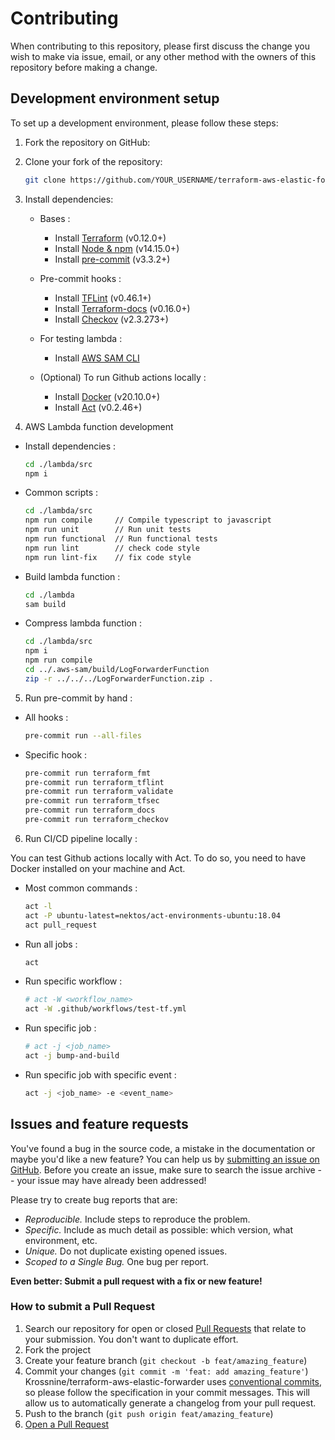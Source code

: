 # Contributing

When contributing to this repository, please first discuss the change you wish to make via issue, email, or any other method with the owners of this repository before making a change.


## Development environment setup

To set up a development environment, please follow these steps:

1. Fork the repository on GitHub:

2. Clone your fork of the repository:

   ```sh
   git clone https://github.com/YOUR_USERNAME/terraform-aws-elastic-forwarder.git
   ```

3. Install dependencies:
    - Bases :
      - Install [Terraform](https://www.terraform.io/downloads.html) (v0.12.0+)
      - Install [Node & npm](https://nodejs.org/en/download) (v14.15.0+)
      - Install [pre-commit](https://pre-commit.com/#install) (v3.3.2+)

    - Pre-commit hooks :
      - Install [TFLint](https://github.com/terraform-linters/tflint) (v0.46.1+)
      - Install [Terraform-docs](https://terraform-docs.io/user-guide/installation/) (v0.16.0+)
      - Install [Checkov](https://github.com/bridgecrewio/checkov#installation) (v2.3.273+)

    - For testing lambda :
      - Install [AWS SAM CLI](https://docs.aws.amazon.com/serverless-application-model/latest/developerguide/install-sam-cli.html#install-sam-cli-instructions)

    - (Optional) To run Github actions locally :
      - Install [Docker](https://docs.docker.com/get-docker/) (v20.10.0+)
      - Install [Act](https://github.com/nektos/act#installation-through-package-managers) (v0.2.46+)


4. AWS Lambda function development

  - Install dependencies :
    ```sh
    cd ./lambda/src
    npm i
    ```

  - Common scripts :
    ```sh
    cd ./lambda/src
    npm run compile     // Compile typescript to javascript
    npm run unit        // Run unit tests
    npm run functional  // Run functional tests
    npm run lint        // check code style
    npm run lint-fix    // fix code style
    ```

  - Build lambda function :
    ```sh
    cd ./lambda
    sam build
    ```

  - Compress lambda function :
    ```sh
    cd ./lambda/src
    npm i
    npm run compile
    cd ../.aws-sam/build/LogForwarderFunction
    zip -r ../../../LogForwarderFunction.zip .
    ```

5. Run pre-commit by hand :

  - All hooks :
    ```sh
    pre-commit run --all-files
    ```

  - Specific hook :
    ```sh
    pre-commit run terraform_fmt
    pre-commit run terraform_tflint
    pre-commit run terraform_validate
    pre-commit run terraform_tfsec
    pre-commit run terraform_docs
    pre-commit run terraform_checkov
    ```

6. Run CI/CD pipeline locally :

You can test Github actions locally with Act. To do so, you need to have Docker installed on your machine and Act.

  - Most common commands :
    ```sh
    act -l
    act -P ubuntu-latest=nektos/act-environments-ubuntu:18.04
    act pull_request
    ```

  - Run all jobs :
    ```sh
    act
    ```

  - Run specific workflow :
    ```sh
    # act -W <workflow_name>
    act -W .github/workflows/test-tf.yml
    ```

  - Run specific job :
    ```sh
    # act -j <job_name>
    act -j bump-and-build
    ```

  - Run specific job with specific event :
    ```sh
    act -j <job_name> -e <event_name>
    ```

## Issues and feature requests

You've found a bug in the source code, a mistake in the documentation or maybe you'd like a new feature? You can help us by [submitting an issue on GitHub](https://github.com/Krossnine/terraform-aws-elastic-forwarder/issues). Before you create an issue, make sure to search the issue archive -- your issue may have already been addressed!

Please try to create bug reports that are:

- _Reproducible._ Include steps to reproduce the problem.
- _Specific._ Include as much detail as possible: which version, what environment, etc.
- _Unique._ Do not duplicate existing opened issues.
- _Scoped to a Single Bug._ One bug per report.

**Even better: Submit a pull request with a fix or new feature!**

### How to submit a Pull Request

1. Search our repository for open or closed
   [Pull Requests](https://github.com/Krossnine/terraform-aws-elastic-forwarder/pulls)
   that relate to your submission. You don't want to duplicate effort.
2. Fork the project
3. Create your feature branch (`git checkout -b feat/amazing_feature`)
4. Commit your changes (`git commit -m 'feat: add amazing_feature'`)
   Krossnine/terraform-aws-elastic-forwarder uses [conventional commits](https://www.conventionalcommits.org), so please follow the specification in your commit messages. This will allow us to automatically generate a changelog from your pull request.
5. Push to the branch (`git push origin feat/amazing_feature`)
6. [Open a Pull Request](https://github.com/Krossnine/terraform-aws-elastic-forwarder/compare?expand=1)
